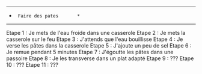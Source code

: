 ******************************
*      Faire des pates       *
******************************

Etape 1  : Je mets de l'eau froide dans une casserole
Etape 2  : Je mets la casserole sur le feu
Etape 3  : J'attends que l'eau bouillisse
Etape 4  : Je verse les pâtes dans la casserole
Etape 5  : J'ajoute un peu de sel
Etape 6  : Je remue pendant 5 minutes
Etape 7  : J'égoutte les pâtes dans une passoire
Etape 8  : Je les transverse dans un plat adapté
Etape 9  : ???
Etape 10 : ???
Etape 11 : ???

